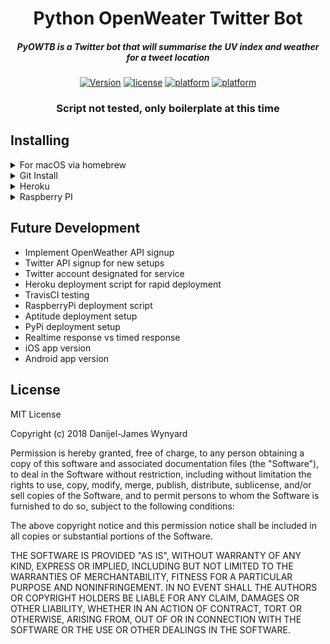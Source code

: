 <div align="center">

# Python OpenWeater Twitter Bot

##### PyOWTB is a Twitter bot that will summarise the UV index and weather for a tweet location

[![Version](https://img.shields.io/github/release/danijeljw/brew-goo.svg)]() 
[![license](https://img.shields.io/github/license/danijeljw/brew-goo.svg)]() 
[![platform](https://img.shields.io/badge/platform-MacOS%2C%20OSX-blue.svg)]() 
[![platform](https://img.shields.io/badge/python-2.7%2C%203.6-ff69b4.svg)]()


### Script not tested, only boilerplate at this time

</div>

## Installing

<details>
<summary>For macOS via homebrew</summary>

```bash
tba
```

</details>

<details>
<summary>Git Install</summary>

```bash
tba
```

</details>


<details>
<summary>Heroku</summary>

```bash
tba
```

</details>


<details>
<summary>Raspberry PI</summary>

```bash
tba
```

</details>


## Future Development

* Implement OpenWeather API signup
* Twitter API signup for new setups
* Twitter account designated for service
* Heroku deployment script for rapid deployment
* TravisCI testing
* RaspberryPi deployment script
* Aptitude deployment setup
* PyPi deployment setup
* Realtime response vs timed response
* iOS app version
* Android app version


## License

MIT License

Copyright (c) 2018 Danijel-James Wynyard

Permission is hereby granted, free of charge, to any person obtaining a copy of this software and associated documentation files (the "Software"), to deal in the Software 
without restriction, including without limitation the rights to use, copy, modify, merge, publish, distribute, sublicense, and/or sell copies of the Software, and to permit 
persons to whom the Software is furnished to do so, subject to the following conditions:

The above copyright notice and this permission notice shall be included in all copies or substantial portions of the Software.

THE SOFTWARE IS PROVIDED "AS IS", WITHOUT WARRANTY OF ANY KIND, EXPRESS OR IMPLIED, INCLUDING BUT NOT LIMITED TO THE WARRANTIES OF MERCHANTABILITY, FITNESS FOR A PARTICULAR 
PURPOSE AND NONINFRINGEMENT. IN NO EVENT SHALL THE AUTHORS OR COPYRIGHT HOLDERS BE LIABLE FOR ANY CLAIM, DAMAGES OR OTHER LIABILITY, WHETHER IN AN ACTION OF CONTRACT, TORT 
OR OTHERWISE, ARISING FROM, OUT OF OR IN CONNECTION WITH THE SOFTWARE OR THE USE OR OTHER DEALINGS IN THE SOFTWARE.
